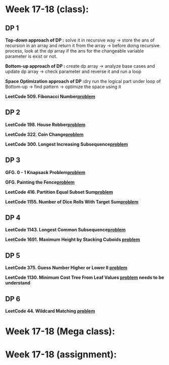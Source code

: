 # Week 17-18 (class):

## DP 1

<b>Top-down approach of DP :</b> solve it in recursive way -> store the ans of recursion in an array and return it from the array -> before doing recursive process, look at the dp array if the ans for the changeable variable parameter is exist or not. <br/>

<b>Bottom-up approach of DP :</b> create dp array -> analyze base cases and update dp array -> check parameter and reverse it and run a loop <br/>

<b>Space Optimization approach of DP :</b>dry run the logical part under loop of Bottom-up -> find pattern -> optimize the space using it<br/>

**LeetCode 509. Fibonacci Number[problem](https://leetcode.com/problems/fibonacci-number/)**

## DP 2

**LeetCode 198. House Robber[problem](https://leetcode.com/problems/house-robber/)**

**LeetCode 322. Coin Change[problem](https://leetcode.com/problems/coin-change/)**

**LeetCode 300. Longest Increasing Subsequence[problem](https://leetcode.com/problems/longest-increasing-subsequence//)**

## DP 3

**GFG. 0 - 1 Knapsack Problem[problem](https://www.geeksforgeeks.org/problems/0-1-knapsack-problem0945/1)**

**GFG. Painting the Fence[problem](https://www.geeksforgeeks.org/problems/painting-the-fence3727/1)**

**LeetCode 416. Partition Equal Subset Sum[problem](https://leetcode.com/problems/partition-equal-subset-sum/)**

**LeetCode 1155. Number of Dice Rolls With Target Sum[problem](https://leetcode.com/problems/number-of-dice-rolls-with-target-sum/)**

## DP 4

**LeetCode 1143. Longest Common Subsequence[problem](https://leetcode.com/problems/longest-common-subsequence/)**

**LeetCode 1691. Maximum Height by Stacking Cuboids [problem](https://leetcode.com/problems/maximum-height-by-stacking-cuboids/)**

## DP 5

**LeetCode 375. Guess Number Higher or Lower II [problem](https://leetcode.com/problems/guess-number-higher-or-lower-ii//)**

**LeetCode 1130. Minimum Cost Tree From Leaf Values [problem](https://leetcode.com/problems/minimum-cost-tree-from-leaf-values/) needs to be understand**

## DP 6

**LeetCode 44. Wildcard Matching [problem](https://leetcode.com/problems/wildcard-matching/)**

# Week 17-18 (Mega class):

# Week 17-18 (assignment):
